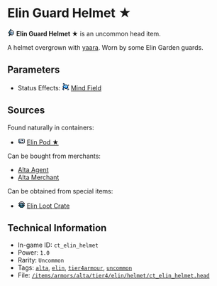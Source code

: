 # Elin Guard Helmet ★

<img src="https://raw.githubusercontent.com/Ceterai/Enternia/main/items/armors/alta/tier4/elin/helmet/icon.png" alt="Elin Guard Helmet ★ icon" loading="lazy" height=16px width="auto" /> **Elin Guard Helmet ★** is an uncommon head item.

A helmet overgrown with [yaara](https://ceterai.github.io/MyEnternia/Wiki/Tags/Yaara). Worn by some Elin Garden guards.

## Parameters

- Status Effects: <img src="https://raw.githubusercontent.com/Ceterai/Enternia/main/stats/effects/ct_mind.png" alt="Mind Field icon" loading="lazy" height=16px width="auto" /> [Mind Field](https://ceterai.github.io/MyEnternia/Wiki/MindField)

## Sources

Found naturally in containers:

- <img src="https://raw.githubusercontent.com/Ceterai/Enternia/main/objects/alta/elin/pod/icon.png" alt="Elin Pod ★ icon" loading="lazy" height=16px width="auto" /> [Elin Pod ★](https://ceterai.github.io/MyEnternia/Wiki/ElinPod)

Can be bought from merchants:

- [Alta Agent](https://ceterai.github.io/MyEnternia/Wiki/AltaAgent)
- [Alta Merchant](https://ceterai.github.io/MyEnternia/Wiki/AltaMerchant)

Can be obtained from special items:

- <img src="https://raw.githubusercontent.com/Ceterai/Enternia/main/items/active/alta/loot/biome/ct_elin_loot.png" alt="Elin Loot Crate icon" loading="lazy" height=16px width="auto" /> [Elin Loot Crate](https://ceterai.github.io/MyEnternia/Wiki/ElinLootCrate)

## Technical Information

- In-game ID: `ct_elin_helmet`
- Power: `1.0`
- Rarity: `Uncommon`
- Tags: [`alta`](https://ceterai.github.io/MyEnternia/Wiki/Tags/Alta), [`elin`](https://ceterai.github.io/MyEnternia/Wiki/Tags/Elin), [`tier4armour`](https://ceterai.github.io/MyEnternia/Wiki/Tags/Tier4Armour), [`uncommon`](https://ceterai.github.io/MyEnternia/Wiki/Tags/Uncommon)
- File: [`/items/armors/alta/tier4/elin/helmet/ct_elin_helmet.head`](https://github.com/Ceterai/Enternia/blob/main/items/armors/alta/tier4/elin/helmet/ct_elin_helmet.head)
